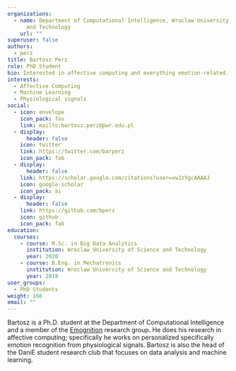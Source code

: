 ```yaml
---
organizations:
  - name: Department of Computational Intelligence, Wroclaw University of Science
      and Technology
    url: ""
superuser: false
authors:
  - perz
title: Bartosz Perz
role: PhD Student
bio: Interested in affective computing and everything emotion-related.
interests:
  - Affective Computing
  - Machine Learning
  - Physiological signals
social:
  - icon: envelope
    icon_pack: fas
    link: mailto:bartosz.perz@pwr.edu.pl
  - display:
      header: false
    icon: twitter
    link: https://twitter.com/barperz
    icon_pack: fab
  - display:
      header: false
    link: https://scholar.google.com/citations?user=vwJzYgcAAAAJ
    icon: google-scholar
    icon_pack: ai
  - display:
      header: false
    link: https://github.com/bperz
    icon: github
    icon_pack: fab
education:
  courses:
    - course: M.Sc. in Big Data Analytics
      institution: Wroclaw University of Science and Technology
      year: 2020
    - course: B.Eng. in Mechatronics
      institution: Wroclaw University of Science and Technology
      year: 2019
user_groups:
  - PhD Students
weight: 166
email: ""
---
```

Bartosz is a Ph.D. student at the Department of Computational Intelligence and a member of the [Emognition](https://emotions.pwr.edu.pl) research group. He does his research in affective computing;  specifically he works on personalized specifically emotion recognition from physiological signals. Bartosz is also the head of the DaniE student research club that focuses on data analysis and machine learning.